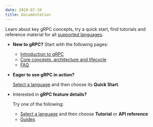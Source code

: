 ```yaml
---
date: 2020-07-10
title: Documentation
---
```


Learn about key gRPC concepts, try a quick start, find tutorials and reference
material for all [supported languages](languages).

- **New to gRPC?** Start with the following pages:

  - [Introduction to gRPC](what-is-grpc/introduction)
  - [Core concepts, architecture and lifecycle](what-is-grpc/core-concepts)
  - [FAQ](/faq)

- **Eager to see gRPC in action?**

  [Select a language](languages) and then choose its **Quick Start**.

- Interested in **gRPC feature details?**

  Try one of the following:

  - [Select a language](languages) and then choose **Tutorial** or **API reference**
  - [Guides](guides)
